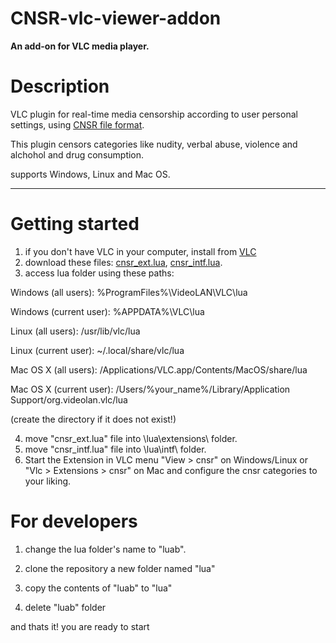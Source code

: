 # CNSR-vlc-viewer-addon

**An add-on for VLC media player.**

# Description

VLC plugin for real-time media censorship according to user personal settings,
using [CNSR file format](https://github.com/ophirhan/cnsr-file-format-specification).

This plugin censors categories like nudity, verbal abuse, violence and alchohol and drug consumption.

supports Windows, Linux and Mac OS.
_____________________________________________________________________________________________________

# Getting started

1. if you don't have VLC in your computer, install from [VLC](https://www.videolan.org/)
2. download these files: [cnsr_ext.lua](https://github.com/ophirhan/cnsr-vlc-viewer-addon/blob/main/extensions/cnsr_ext.lua), [cnsr_intf.lua](https://github.com/ophirhan/cnsr-vlc-viewer-addon/blob/main/intf/cnsr_intf.lua).
3. access lua folder using these paths:

Windows (all users): %ProgramFiles%\VideoLAN\VLC\lua

Windows (current user): %APPDATA%\VLC\lua

Linux (all users): /usr/lib/vlc/lua

Linux (current user): ~/.local/share/vlc/lua

Mac OS X (all users): /Applications/VLC.app/Contents/MacOS/share/lua

Mac OS X (current user): /Users/%your_name%/Library/Application Support/org.videolan.vlc/lua

(create the directory if it does not exist!)

4. move "cnsr_ext.lua" file into \lua\extensions\ folder.
5. move "cnsr_intf.lua" file into \lua\intf\ folder.
6. Start the Extension in VLC menu "View > cnsr" on Windows/Linux or "Vlc > Extensions > cnsr" on Mac and configure the cnsr categories to your liking.

# For developers

1) change the lua folder's name to "luab".

2) clone the repository a new folder named "lua"

3) copy the contents of "luab" to "lua"

4) delete "luab" folder

and thats it! you are ready to start
